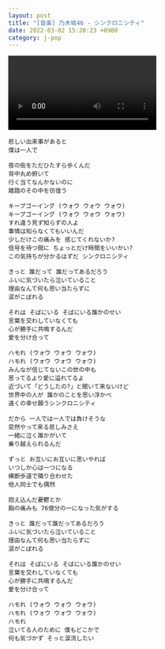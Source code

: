 ```yaml
---
layout: post
title: "[音楽] 乃木坂46 - シンクロニシティ"
date: 2022-03-02 15:20:23 +0900
category: j-pop
---
```


<div class="video-container">
    <video id="player" class="video-js vjs-default-skin vjs-big-play-centered" data-json="/public/json/j-pop/シンクロニシティ.json"></video>
</div>

```
悲しい出来事があると
僕は一人で

夜の街をただひたすら歩くんだ
背中丸め俯いて
行く当てなんかないのに
雑踏のその中を彷徨う

キープゴーイング (ウォウ ウォウ ウォウ)
キープゴーイング (ウォウ ウォウ ウォウ)
すれ違う見ず知らずの人よ
事情は知らなくてもいいんだ
少しだけこの痛みを 感じてくれないか?
信号を待つ間に ちょっとだけ時間をいいかい?
この気持ちが分かるはずだ シンクロニシティ

きっと 誰だって 誰だってあるだろう
ふいに気づいたら泣いていること
理由なんて何も思い当たらずに
涙がこぼれる

それは そばにいる そばにいる誰かのせい
言葉を交わしていなくても
心が勝手に共鳴するんだ
愛を分け合って

ハモれ (ウォウ ウォウ ウォウ)
ハモれ (ウォウ ウォウ ウォウ)
みんなが信じてないこの世の中も
思ってるより愛に溢れてるよ
近づいて「どうしたの?」と聞いて来ないけど
世界中の人が 誰かのことを思い浮かべ
遠くの幸せ願うシンクロニシティ

だから 一人では一人では負けそうな
突然やって来る悲しみさえ
一緒に泣く誰かがいて
乗り越えられるんだ

ずっと お互いにお互いに思いやれば
いつしか心は一つになる
横断歩道で隣り合わせた
他人同士でも偶然

抱え込んだ憂鬱とか
胸の痛みも 76億分の一になった気がする

きっと 誰だって誰だってあるだろう
ふいに気づいたら泣いていること
理由なんて何も思い当たらずに
涙がこぼれる

それは そばにいる そばにいる誰かのせい
言葉を交わしていなくても
心が勝手に共鳴するんだ
愛を分け合って

ハモれ (ウォウ ウォウ ウォウ)
ハモれ (ウォウ ウォウ ウォウ)
ハモれ
泣いてる人のために 僕もどこかで
何も気づかず そっと涙流したい
```